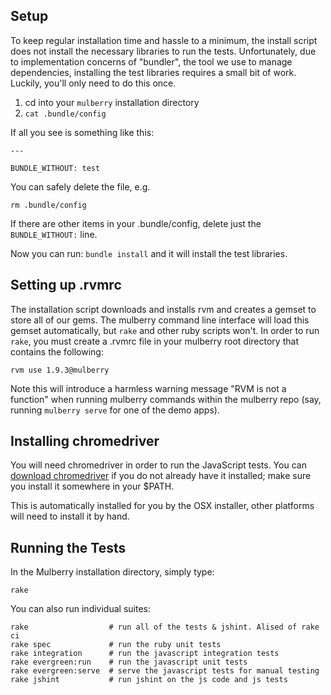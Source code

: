 ## Setup

To keep regular installation time and hassle to a minimum, the install script does not install the necessary libraries to run the tests. Unfortunately, due to implementation concerns of "bundler", the tool we use to manage dependencies, installing the test libraries requires a small bit of work. Luckily, you'll only need to do this once.

1. cd into your `mulberry` installation directory
1. `cat .bundle/config`

If all you see is something like this:

```
---

BUNDLE_WITHOUT: test
```

You can safely delete the file, e.g.

`rm .bundle/config`

If there are other items in your .bundle/config, delete just the `BUNDLE_WITHOUT:` line.

Now you can run: `bundle install` and it will install the test libraries.

## Setting up .rvmrc

The installation script downloads and installs rvm and creates a gemset to store all of our gems. The mulberry command line interface will load this gemset automatically, but `rake` and other ruby scripts won't. In order to run `rake`, you must create a .rvmrc file in your mulberry root directory that contains the following:

`rvm use 1.9.3@mulberry`

Note this will introduce a harmless warning message "RVM is not a function" when running mulberry commands within the mulberry repo (say, running `mulberry serve` for one of the demo apps).

## Installing chromedriver

You will need chromedriver in order to run the JavaScript tests. You can
[download chromedriver](http://code.google.com/p/chromium/downloads/list)
if you do not already have it installed; make sure you install it somewhere in your $PATH.

This is automatically installed for you by the OSX installer, other platforms will need to install it by hand.

## Running the Tests

In the Mulberry installation directory, simply type:

`rake`

You can also run individual suites:

    rake                  # run all of the tests & jshint. Alised of rake ci
    rake spec             # run the ruby unit tests
    rake integration      # run the javascript integration tests
    rake evergreen:run    # run the javascript unit tests
    rake evergreen:serve  # serve the javascript tests for manual testing
    rake jshint           # run jshint on the js code and js tests
